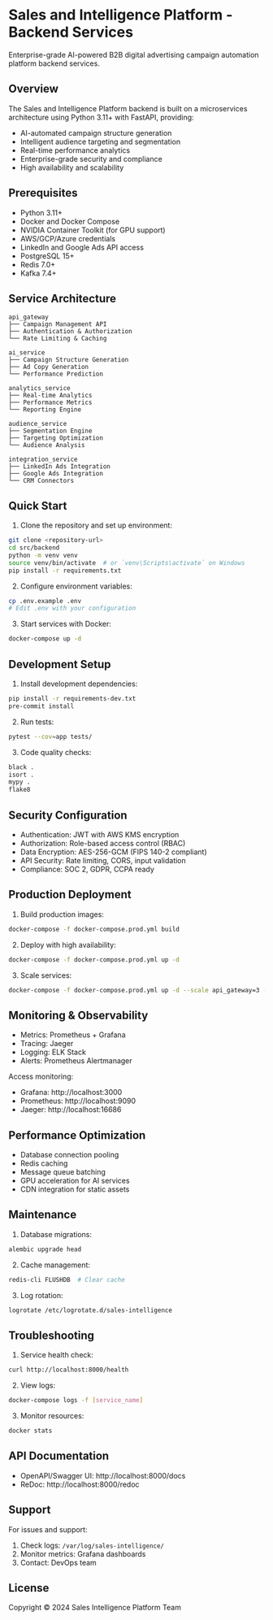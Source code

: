 # Sales and Intelligence Platform - Backend Services

Enterprise-grade AI-powered B2B digital advertising campaign automation platform backend services.

## Overview

The Sales and Intelligence Platform backend is built on a microservices architecture using Python 3.11+ with FastAPI, providing:

- AI-automated campaign structure generation
- Intelligent audience targeting and segmentation
- Real-time performance analytics
- Enterprise-grade security and compliance
- High availability and scalability

## Prerequisites

- Python 3.11+
- Docker and Docker Compose
- NVIDIA Container Toolkit (for GPU support)
- AWS/GCP/Azure credentials
- LinkedIn and Google Ads API access
- PostgreSQL 15+
- Redis 7.0+
- Kafka 7.4+

## Service Architecture

```
api_gateway
├── Campaign Management API
├── Authentication & Authorization
└── Rate Limiting & Caching

ai_service
├── Campaign Structure Generation
├── Ad Copy Generation
└── Performance Prediction

analytics_service
├── Real-time Analytics
├── Performance Metrics
└── Reporting Engine

audience_service
├── Segmentation Engine
├── Targeting Optimization
└── Audience Analysis

integration_service
├── LinkedIn Ads Integration
├── Google Ads Integration
└── CRM Connectors
```

## Quick Start

1. Clone the repository and set up environment:
```bash
git clone <repository-url>
cd src/backend
python -m venv venv
source venv/bin/activate  # or `venv\Scripts\activate` on Windows
pip install -r requirements.txt
```

2. Configure environment variables:
```bash
cp .env.example .env
# Edit .env with your configuration
```

3. Start services with Docker:
```bash
docker-compose up -d
```

## Development Setup

1. Install development dependencies:
```bash
pip install -r requirements-dev.txt
pre-commit install
```

2. Run tests:
```bash
pytest --cov=app tests/
```

3. Code quality checks:
```bash
black .
isort .
mypy .
flake8
```

## Security Configuration

- Authentication: JWT with AWS KMS encryption
- Authorization: Role-based access control (RBAC)
- Data Encryption: AES-256-GCM (FIPS 140-2 compliant)
- API Security: Rate limiting, CORS, input validation
- Compliance: SOC 2, GDPR, CCPA ready

## Production Deployment

1. Build production images:
```bash
docker-compose -f docker-compose.prod.yml build
```

2. Deploy with high availability:
```bash
docker-compose -f docker-compose.prod.yml up -d
```

3. Scale services:
```bash
docker-compose -f docker-compose.prod.yml up -d --scale api_gateway=3 --scale ai_service=2
```

## Monitoring & Observability

- Metrics: Prometheus + Grafana
- Tracing: Jaeger
- Logging: ELK Stack
- Alerts: Prometheus Alertmanager

Access monitoring:
- Grafana: http://localhost:3000
- Prometheus: http://localhost:9090
- Jaeger: http://localhost:16686

## Performance Optimization

- Database connection pooling
- Redis caching
- Message queue batching
- GPU acceleration for AI services
- CDN integration for static assets

## Maintenance

1. Database migrations:
```bash
alembic upgrade head
```

2. Cache management:
```bash
redis-cli FLUSHDB  # Clear cache
```

3. Log rotation:
```bash
logrotate /etc/logrotate.d/sales-intelligence
```

## Troubleshooting

1. Service health check:
```bash
curl http://localhost:8000/health
```

2. View logs:
```bash
docker-compose logs -f [service_name]
```

3. Monitor resources:
```bash
docker stats
```

## API Documentation

- OpenAPI/Swagger UI: http://localhost:8000/docs
- ReDoc: http://localhost:8000/redoc

## Support

For issues and support:
1. Check logs: `/var/log/sales-intelligence/`
2. Monitor metrics: Grafana dashboards
3. Contact: DevOps team

## License

Copyright © 2024 Sales Intelligence Platform Team